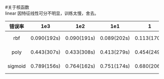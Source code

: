 #关于核函数</br>
linear 因特征线性可分不明显，训练太慢，舍去。</br>

|错误率   | 1e3                 |1e2            |1e1              |1              |1e-1         |1e-2        |1e-3        |1e-4     |1e-5|
| :----: | :----: | :----: | :----: | :----: | :----: | :----: | :----: | :----: |:----: |
|rbf     | 0.090(192s)      | 0.090(191s)   | 0.089(202s)    | 0.113(170s) | 0.372(180s)|0.598(213 s)|0.598(228 s)|0.598()|0.598()|
| poly   | 0.443(307s)      |0.433(308s)    | 0.413(279s)    | 0.454(249s) | 0.514(236s)|0.596(229 s)|0.598(206 s)|0.598()|0.598()|
| sigmoid | 0.789(156s)     |0.764(162s)    | 0.751(174s)    | 0.680(206s) |0.599(218s)|0.598(226 s)|(0.598)      |0.598()|0.598()|
